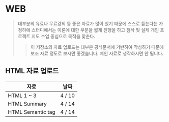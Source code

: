 # WEB

> 대부분의 유료나 무료강의 등 좋은 자료가 많이 있기 때문에 스스로 듣는다는 가정하에 스터디에서는 이론에 대한 부분을 짧게 진행을 하고 첨삭 및 실제 개인 프로젝트 지도 수업 중심으로 목적을 맞춘다.
>
> > 이 저장소의 자료 업로드는 대부분 공식문서에 기반하여 작성하기 때문에 보조 자료 정도로 보시면 좋겠습니다. 메인 자료로 생각하시면 안 됩니다.

## HTML 자료 업로드

| 자료              | 날짜   |
| ----------------- | ------ |
| HTML 1 ~ 3        | 4 / 10 |
| HTML Summary      | 4 / 14 |
| HTML Semantic tag | 4 / 14 |
